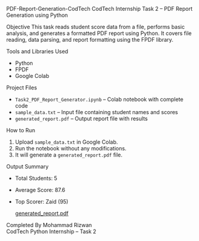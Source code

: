 PDF-Report-Generation-CodTech
CodTech Internship Task 2 – PDF Report Generation using Python

Objective
This task reads student score data from a file, performs basic analysis, and generates a formatted PDF report using Python. It covers file reading, data parsing, and report formatting using the FPDF library.

Tools and Libraries Used
- Python
- FPDF
- Google Colab

Project Files
- `Task2_PDF_Report_Generator.ipynb` – Colab notebook with complete code
- `sample_data.txt` – Input file containing student names and scores
- `generated_report.pdf` – Output report file with results

How to Run
1. Upload `sample_data.txt` in Google Colab.
2. Run the notebook without any modifications.
3. It will generate a `generated_report.pdf` file.

Output Summary
- Total Students: 5
- Average Score: 87.6
- Top Scorer: Zaid (95)
  
  [generated_report.pdf](https://github.com/user-attachments/files/20707031/generated_report.pdf)

Completed By
Mohammad Rizwan  
CodTech Python Internship – Task 2
